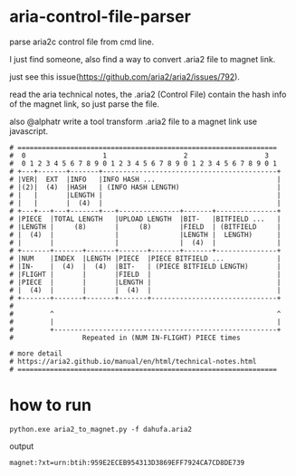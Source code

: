 # aria-control-file-parser

parse aria2c control file from cmd line.

I just find someone, also find a way to convert .aria2 file to magnet link.

just see this issue(https://github.com/aria2/aria2/issues/792).

read the aria technical notes, the .aria2 (Control File) contain the hash info of
the magnet link, so just parse the file.

also @alphatr write a tool transform .aria2 file to a magnet link use javascript.


```
# ================================================================
#  0                   1                   2                   3
#  0 1 2 3 4 5 6 7 8 9 0 1 2 3 4 5 6 7 8 9 0 1 2 3 4 5 6 7 8 9 0 1
# +---+-------+-------+-------------------------------------------+
# |VER|  EXT  |INFO   |INFO HASH ...                              |
# |(2)|  (4)  |HASH   | (INFO HASH LENGTH)                        |
# |   |       |LENGTH |                                           |
# |   |       |  (4)  |                                           |
# +---+---+---+-------+---+---------------+-------+---------------+
# |PIECE  |TOTAL LENGTH   |UPLOAD LENGTH  |BIT-   |BITFIELD ...   |
# |LENGTH |     (8)       |     (8)       |FIELD  | (BITFIELD     |
# |  (4)  |               |               |LENGTH |  LENGTH)      |
# |       |               |               |  (4)  |               |
# +-------+-------+-------+-------+-------+-------+---------------+
# |NUM    |INDEX  |LENGTH |PIECE  |PIECE BITFIELD ...             |
# |IN-    |  (4)  |  (4)  |BIT-   | (PIECE BITFIELD LENGTH)       |
# |FLIGHT |       |       |FIELD  |                               |
# |PIECE  |       |       |LENGTH |                               |
# |  (4)  |       |       |  (4)  |                               |
# +-------+-------+-------+-------+-------------------------------+
#
#         ^                                                       ^
#         |                                                       |
#         +-------------------------------------------------------+
#                 Repeated in (NUM IN-FLIGHT) PIECE times

# more detail
# https://aria2.github.io/manual/en/html/technical-notes.html
# ================================================================
```

# how to run

```
python.exe aria2_to_magnet.py -f dahufa.aria2

```

output
```
magnet:?xt=urn:btih:959E2ECEB954313D3869EFF7924CA7CD8DE739
```